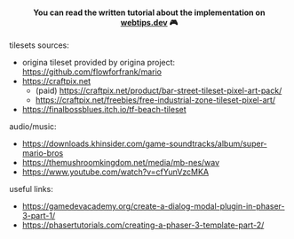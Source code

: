 <h4 align="center">You can read the written tutorial about the implementation on <strong><a href="https://www.webtips.dev/webtips/phaser/remake-mario-in-phaserjs-part1">webtips.dev</a></strong> 🎮</h4>

tilesets sources:
* origina tileset provided by origina project: https://github.com/flowforfrank/mario
* https://craftpix.net
  * (paid) https://craftpix.net/product/bar-street-tileset-pixel-art-pack/
  * https://craftpix.net/freebies/free-industrial-zone-tileset-pixel-art/
* https://finalbossblues.itch.io/tf-beach-tileset

audio/music:
* https://downloads.khinsider.com/game-soundtracks/album/super-mario-bros
* https://themushroomkingdom.net/media/mb-nes/wav
* https://www.youtube.com/watch?v=cfYunVzcMKA

useful links:

* https://gamedevacademy.org/create-a-dialog-modal-plugin-in-phaser-3-part-1/
* https://phasertutorials.com/creating-a-phaser-3-template-part-2/

